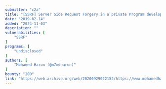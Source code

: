 ```yaml
---
submitter: "c2a"
title: "[SSRF] Server Side Request Forgery in a private Program developers.example.com"
date: "2019-02-14"
added: "2024-11-03"
description: ""
vulnerabilities: [
    "SSRF"
]
programs: [
    "undisclosed"
]
authors: [
    "Mohamed Haron (@m7mdharon)"
]
bounty: "200"
link: "https://web.archive.org/web/20200929022152/https://www.mohamedharon.com/2019/02/ssrf-server-side-request-forgery-in.html"
---
```




